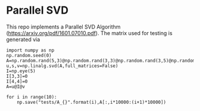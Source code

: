 # Parallel SVD
This repo implements a Parallel SVD Algorithm (https://arxiv.org/pdf/1601.07010.pdf).
The matrix used for testing is generated via 

```
import numpy as np
np.random.seed(0)
A=np.random.rand(5,3)@np.random.rand(3,3)@np.random.rand(3,5)@np.random.rand(5,100000)
u,s,v=np.linalg.svd(A,full_matrices=False)
I=np.eye(5)
I[3,3]=0
I[4,4]=0
A=u@I@v

for i in range(10):
    np.save("tests/A_{}".format(i),A[:,i*10000:(i+1)*10000])

```
